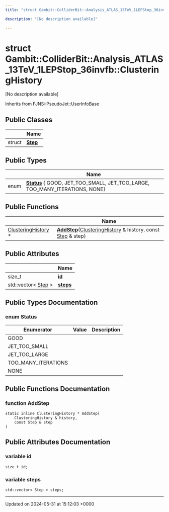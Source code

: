 ```yaml
---
title: "struct Gambit::ColliderBit::Analysis_ATLAS_13TeV_1LEPStop_36invfb::ClusteringHistory"

description: "[No description available]"

---
```


# struct Gambit::ColliderBit::Analysis_ATLAS_13TeV_1LEPStop_36invfb::ClusteringHistory



[No description available]

Inherits from FJNS::PseudoJet::UserInfoBase

## Public Classes

|                | Name           |
| -------------- | -------------- |
| struct | **[Step](/documentation/code/classes/structgambit_1_1colliderbit_1_1analysis__atlas__13tev__1lepstop__36invfb_1_1clusteringhistory_1_1step/)**  |

## Public Types

|                | Name           |
| -------------- | -------------- |
| enum| **[Status](/documentation/code/classes/structgambit_1_1colliderbit_1_1analysis__atlas__13tev__1lepstop__36invfb_1_1clusteringhistory/#enum-status)** { GOOD, JET_TOO_SMALL, JET_TOO_LARGE, TOO_MANY_ITERATIONS, NONE} |

## Public Functions

|                | Name           |
| -------------- | -------------- |
| [ClusteringHistory](/documentation/code/classes/structgambit_1_1colliderbit_1_1analysis__atlas__13tev__1lepstop__36invfb_1_1clusteringhistory/) * | **[AddStep](/documentation/code/classes/structgambit_1_1colliderbit_1_1analysis__atlas__13tev__1lepstop__36invfb_1_1clusteringhistory/#function-addstep)**([ClusteringHistory](/documentation/code/classes/structgambit_1_1colliderbit_1_1analysis__atlas__13tev__1lepstop__36invfb_1_1clusteringhistory/) & history, const [Step](/documentation/code/classes/structgambit_1_1colliderbit_1_1analysis__atlas__13tev__1lepstop__36invfb_1_1clusteringhistory_1_1step/) & step) |

## Public Attributes

|                | Name           |
| -------------- | -------------- |
| size_t | **[id](/documentation/code/classes/structgambit_1_1colliderbit_1_1analysis__atlas__13tev__1lepstop__36invfb_1_1clusteringhistory/#variable-id)**  |
| std::vector< [Step](/documentation/code/classes/structgambit_1_1colliderbit_1_1analysis__atlas__13tev__1lepstop__36invfb_1_1clusteringhistory_1_1step/) > | **[steps](/documentation/code/classes/structgambit_1_1colliderbit_1_1analysis__atlas__13tev__1lepstop__36invfb_1_1clusteringhistory/#variable-steps)**  |

## Public Types Documentation

### enum Status

| Enumerator | Value | Description |
| ---------- | ----- | ----------- |
| GOOD | |   |
| JET_TOO_SMALL | |   |
| JET_TOO_LARGE | |   |
| TOO_MANY_ITERATIONS | |   |
| NONE | |   |




## Public Functions Documentation

### function AddStep

```
static inline ClusteringHistory * AddStep(
    ClusteringHistory & history,
    const Step & step
)
```


## Public Attributes Documentation

### variable id

```
size_t id;
```


### variable steps

```
std::vector< Step > steps;
```


-------------------------------

Updated on 2024-05-31 at 15:12:03 +0000
